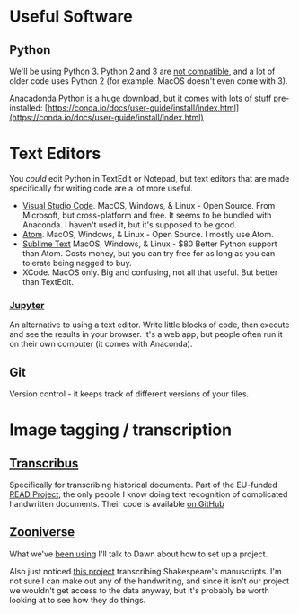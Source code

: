 # Useful Software

## Python

We'll be using Python 3. Python 2 and 3 are [not compatible](https://www.dataquest.io/blog/python-2-or-3/), and a lot of older code uses Python 2 (for example, MacOS doesn't even come with 3).

Anacadonda Python is a huge download, but it comes with lots of stuff pre-installed: [https://conda.io/docs/user-guide/install/index.html](https://conda.io/docs/user-guide/install/index.html)

# Text Editors

You *could* edit Python in TextEdit or Notepad, but text editors that are made specifically for writing code are a lot more useful.

 - [Visual Studio Code](https://code.visualstudio.com/). MacOS, Windows, & Linux - Open Source. From Microsoft, but cross-platform and free. It seems to be bundled with Anaconda. I haven't used it, but it's supposed to be good.
 - [Atom](https://atom.io/). MacOS, Windows, & Linux - Open Source. I mostly use Atom.
 - [Sublime Text](https://www.sublimetext.com/) MacOS, Windows, & Linux - $80 Better Python support than Atom. Costs money, but you can try free for as long as you can tolerate being nagged to buy.
 - XCode. MacOS only. Big and confusing, not all that useful. But better than TextEdit.

### [Jupyter](http://jupyter.org/)

An alternative to using a text editor. Write little blocks of code, then execute and see the results in your browser. It's a web app, but people often run it on their own computer (it comes with Anaconda).

## Git

Version control - it keeps track of different versions of your files.

# Image tagging / transcription

## [Transcribus](https://transkribus.eu/Transkribus/)

Specifically for transcribing historical documents. Part of the EU-funded [READ Project](https://read.transkribus.eu/), the only people I know doing text recognition of complicated handwritten documents. Their code is available [on GitHub]()

## [Zooniverse](https://www.zooniverse.org/)

What we've [been using](https://www.zooniverse.org/projects/kirschbombe/book-annotation-classification/) I'll talk to Dawn about how to set up a project.

Also just noticed [this project](https://www.shakespearesworld.org) transcribing Shakespeare's manuscripts. I'm not sure I can make out any of the handwriting, and since it isn't our project we wouldn't get access to the data anyway, but it's probably be worth looking at to see how they do things.
